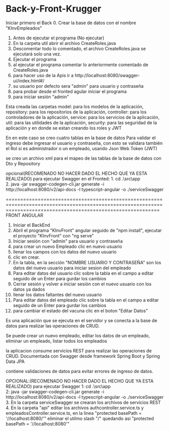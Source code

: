 # Back-y-Front-Krugger
Iniciar primero el Back
0. Crear la base de datos con el nombre "KInvEmpleados"
1. Antes de ejecutar el programa (No ejecutar)
2. En la carpeta util abrir el archivo CreateRoles.java
3. Descomentar todo lo comentado, el archivo CreateRoles.java se ejecutará solo una vez.
4. Ejecutar el programa 
5. al ejecutar el programa comentar lo anteriormente comentado de CreateRoles.java
6. para hacer uso de la Apis ir a http://localhost:8080/swagger-ui/index.html#/
7. su usuario por defecto sera "admin" para usuario y contraseña
8. para probar desde el fronted agular iniciar el programa
8. para iniciar sesión "admin" 

Esta creada las carpetas model: para los modelos de la aplicación, repository: para los repositorios de la aplicación, controller: para los controladores de la aplicación, service: para los servicios de la aplicación, util: para las utilidades de la aplicación, security: para las seguridad de la aplicación y en donde se estan creando los roles y JWT

En en este caso se creo cuatro tablas en la base de datos
Para validar el ingreso debe ingresar el usuario y contraseña, con esto se validara también el Rol si es administrador o un empleado, usando Json Web Token (JWT)

se creo un archivo xml para el mapeo de las tablas de la base de datos con Dto y Repository

opcional(RECOMENADO NO HACER DADO EL HECHO QUE YA ESTA REALIZADO)
para ejecutar Swagger en el Fronted: 1. cd .\src\app\
                                     2. java -jar swagger-codegen-cli.jar generate -i http://localhost:8080/v2/api-docs -l typescript-angular -o ./serviceSwagger 
                                     


=================================================================================================================================================================
FRONT ANGULAR
1. Iniciar el BackEnd
2. Abril el programa "KInvFront" angular seguido de "npm install", ejecutar el proyecto "KInvFront" con "ng serve"
3. Iniciar sesión con "admin" para usuario y contraseña
4. para crear un nuevo Empleado clic en nuevo usuario
5. llenar los campos con los datos del nuevo usuario
6. clic en crear. 
7. En la tabla, en la sección "NOMBRE USUARIO Y CONTRASEÑA" son los datos del nuevo usuario para iniciar sesion del empleado
8. Para editar datos del usuario clic sobre la tabla en el campo a editar seguido de un Enter para gurdar los cambios
9. Cerrar sesión y volver a iniciar sesión con el nuevo usuario con los datos ya dados
10. llenar los datos faltantes del nuevo usuario
11. Para editar datos del empleado clic sobre la tabla en el campo a editar seguido de un Enter para gurdar los cambios
12. para cambiar el estado del vacuna clic en el boton "Editar Datos"


Es una aplicación que se ejecuta en el servidor y se conecta a la base de datos para realizar las operaciones de CRUD.

Se puede crear un nuevo empleado, editar los datos de un empleado, eliminar un empleado, listar todos los empleados

la aplicacion consume servicios REST para realizar las operaciones de CRUD.
Documentada con Swagger desde framework Spring Boot y Spring Data JPA 

contiene validaciones de datos para evitar errores de ingreso de datos.

OPCIONAL:(RECOMENADO NO HACER DADO EL HECHO QUE YA ESTA REALIZADO)
para ejecutar Swagger 1: cd .\src\app\
                      2: java -jar swagger-codegen-cli.jar generate -i http://localhost:8080/v2/api-docs -l   typescript-angular -o ./serviceSwagger 
                      3. En la carpeta serviceSwagger se crearan los archivos de servicios REST
                      4. En la carpeta "api" editar los archivos authcontroller.service.ts y empleadosController.service.ts, en la linea "protected basePath = '//localhost:8080/'" eliminar el utilmo slash "/" quedando asi "protected basePath = '//localhost:8080'"


